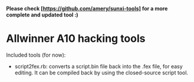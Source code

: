 **Please check [https://github.com/amery/sunxi-tools] for a more complete and updated tool :)**

Allwinner A10 hacking tools
===========================

Included tools (for now):

* script2fex.rb: converts a script.bin file back into the .fex file, for easy editing. It can be compiled back by using the closed-source script tool.
